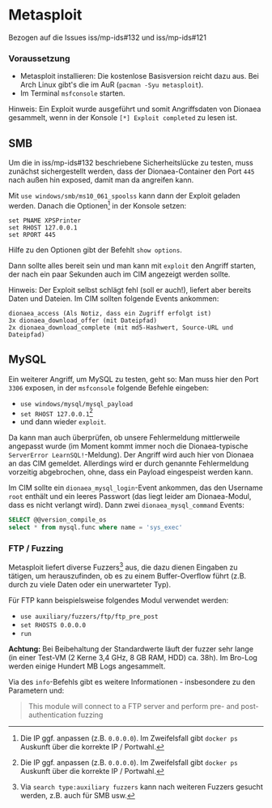 Metasploit
==========

Bezogen auf die Issues iss/mp-ids#132 und iss/mp-ids#121

### Voraussetzung

* Metasploit installieren: Die kostenlose Basisversion reicht dazu aus.
  Bei Arch Linux gibt's die im AuR (`pacman -Syu metasploit`).
* Im Terminal `msfconsole` starten.

Hinweis: Ein Exploit wurde ausgeführt und somit Angriffsdaten von Dionaea gesammelt,
wenn in der Konsole `[*] Exploit completed` zu lesen ist.

## SMB

Um die in iss/mp-ids#132 beschriebene Sicherheitslücke zu testen, muss zunächst
sichergestellt werden, dass der Dionaea-Container den Port `445` nach außen hin
exposed, damit man da angreifen kann.

Mit `use windows/smb/ms10_061_spoolss` kann dann der Exploit geladen werden.
Danach die Optionen[^1] in der Konsole setzen:

```
set PNAME XPSPrinter
set RHOST 127.0.0.1
set RPORT 445
```

Hilfe zu den Optionen gibt der Befehlt `show options`.

Dann sollte alles bereit sein und man kann mit `exploit` den Angriff starten,
der nach ein paar Sekunden auch im CIM angezeigt werden sollte.

Hinweis: Der Exploit selbst schlägt fehl (soll er auch!), liefert aber bereits
Daten und Dateien. Im CIM sollten folgende Events ankommen:

```
dionaea_access (Als Notiz, dass ein Zugriff erfolgt ist)
3x dionaea_download_offer (mit Dateipfad)
2x dionaea_download_complete (mit md5-Hashwert, Source-URL und Dateipfad)
```

## MySQL

Ein weiterer Angriff, um MySQL zu testen, geht so: Man muss hier den Port `3306`
exposen, in der `msfconsole` folgende Befehle eingeben:

* `use windows/mysql/mysql_payload`
* `set RHOST 127.0.0.1`[^1]
* und dann wieder `exploit`.

Da kann man auch überprüfen, ob unsere Fehlermeldung
mittlerweile angepasst wurde (im Moment kommt immer noch die Dionaea-typische
`ServerError LearnSQL!`-Meldung). Der Angriff wird auch hier von Dionaea an das
CIM gemeldet. Allerdings wird er durch genannte Fehlermeldung vorzeitig
abgebrochen, ohne, dass ein Payload eingespeist werden kann.

Im CIM sollte ein `dionaea_mysql_login`-Event ankommen, das den Username `root`
enthält und ein leeres Passwort (das liegt leider am Dionaea-Modul, dass es
nicht verlangt wird). Dann zwei `dionaea_mysql_command` Events:

```sql
SELECT @@version_compile_os
select * from mysql.func where name = 'sys_exec'
```

### FTP / Fuzzing

Metasploit liefert diverse Fuzzers[^2] aus, die dazu dienen Eingaben zu tätigen,
um herauszufinden, ob es zu einem Buffer-Overflow führt (z.B. durch zu viele
Daten oder ein unerwarteter Typ).

Für FTP kann beispielsweise folgendes Modul verwendet werden:

* `use auxiliary/fuzzers/ftp/ftp_pre_post`
* `set RHOSTS 0.0.0.0`
* `run`

**Achtung:** Bei Beibehaltung der Standardwerte läuft der fuzzer sehr lange 
(in einer Test-VM (2 Kerne 3,4 GHz, 8 GB RAM, HDD) ca. 38h). 
Im Bro-Log werden einige Hundert MB Logs angesammelt.

Via des `info`-Befehls gibt es weitere Informationen - insbesondere zu den Parametern und:
 > This module will connect to a FTP server and perform pre- and post-authentication fuzzing

[^1]: Die IP ggf. anpassen (z.B. `0.0.0.0`). Im Zweifelsfall gibt `docker ps` Auskunft über die
      korrekte IP / Portwahl.
[^2]: Via `search type:auxiliary fuzzers` kann nach weiteren Fuzzers gesucht werden, z.B. auch für SMB usw.

